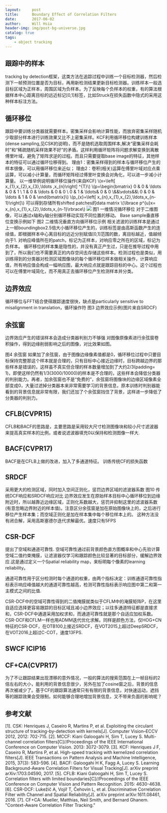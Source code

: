 ```yaml
---
layout:     post
title:      Boundary Effect of Correlation Filters
date:       2017-06-02
author:     Will Hsia
header-img: img/post-bg-universe.jpg
catalog: true
tags:
    - object tracking
---
```




## 跟踪中的样本
tracking by detection框架，这类方法在追踪过程中训练一个目标检测器，然后检测下一帧预测位置是否为目标，再用新检测结果更新目标检测器。训练样本一般选目标区域为正样本，周围区域为负样本。为了反映每个负样本的权重，有的算法根据样本中心距离目标的远近标记[0,1]标签，比如Struck在损失函数中隐式的采用这种样本标注方法。
## 循环移位
跟踪中要训练分类器就需要样本。密集采样会影响计算性能，而放弃密集采样随机少取部分样本进行训练效果又比不上密集采样。KCF利用循环移位构建训练样本(dense sampling,见CSK的说明)，而不是随机选取周围样本,解决“密集采样会耗时”和“稀疏随机采样效果不好”的矛盾。这样利用循环矩阵将问题求解变换到离散傅里叶域，避免了矩阵求逆的过程。而且只需要提取base image的特征，其他样本的特征可以通过循环位移得到。
理由1：密集采样得到的样本与循环移位产生的样本很像，可以用循环移位来近似；
理由2：卷积(相关)运算在傅里叶域对应点乘运算，可以减小计算量，而循环矩阵经过傅里叶变换会对角化，可以进一步减小计算量。
以一维举例说明循环移位操作(来自KCF)
\\(x=\left[ x_{1},x_{2},x_{3},\ldots ,x_{n}\right] ^{T}\\)
\\(p=\begin{bmatrix} 0 & 0 & \ldots & 0 &  1 \\ 1 & 0 & \ldots & 0 &  0 \\ 0 & 1 & \ldots& 0  & 0 \\&&\vdots&&\\ 0 & 0 & \ldots  & 1 & 0 & \end{bmatrix}\\)
\\(p_{x}=\left[ x_{n},x_{1},x_{2},\ldots,x_{n-1}\right]\\)
可以得到存储所有shifted patches的data matrix \\(\lbrace p^{u}x= x_{n},x_{1},x_{2},\ldots,x_{n-1}\rbrace\\)
[![](https://github.com/bdseal/bdseal.github.io/tree/master/img/ot/0602/1_1d.png)](bdseal.github.io)
图1 一维情况循环移位
对于二维图像，可以通过x轴和y轴分别循环移动实现不同位置的移动。
Base sample垂直移位变换示例如下
图2 二维情况垂直方向循环移位示例
相关滤波的训练样本是通过上一帧boundingbox2.5倍大小循环移位产生的，训练标签是由高斯函数产生的连续值，即根据样本中心离目标的远近分别赋值[0,1]范围的数，离目标越近，值越倾向于1. 对响应峰值所在的patch，标记为正样本，对响应零之所在的区域，标记为负样本。
循环移位的样本集是隐性的，并没有真正产生过，只是在推导过程中用到了，所以我们也不需要真正的内存空间去存储这些样本。检测过程也是类似，用训练得到的分类器对检测区域图像块的每个循环移位样本做相关操作，计算响应值，所有响应值会构成一幅响应图，最大响应点就是跟踪目标的中心。这个过程也可以在傅里叶域简化，而不用真正去循环移位产生检测样本并分类。
## 边界效应
循环移位与FFT结合使得跟踪速度很快，缺点是particularly sensitive to misalignment in translation，循环操作符
图3 边界效应示例(图片来自SRDCF)
## 余弦窗
边界效应产生的错误样本会造成分类器判别力不够强
对图像原像素进行余弦窗卷积操作，得到边缘削弱影响之后的图像，对比效果如图。
 
图4 余弦窗
如果加了余弦窗，由于图像边缘像素值都是0，循环移位过程中只要目标保持完整那这个样本就是合理的，只有目标中心接近边缘时，目标跨越边界的那些样本是错误的，这样虽不真实但合理的样本数量增加到了大约2/3(padding= 1)，即使这样仍然有1/3(3000/10000)的样本是不合理的，这些样本会降低分类器的判别能力。再者，加余弦窗也不是“免费的”，余弦窗将图像块的边缘区域像素全部变成0，大量过滤掉分类器本来非常需要学习的背景信息，原本训练时判别器能看到的背景信息就非常有限，我们还加了个余弦窗挡住了背景，这样进一步降低了分类器的判别力。

## CFLB(CVPR15)
CFLB和BACF的思路是，主要思路是采用较大尺寸检测图像块和较小尺寸滤波器来提高真实样本的比例，或者说滤波器填充0以保持和检测图像一样大.
## BACF(CVPR17)
BACF是在CFLB上做的改进，加入了多通道特征。
训练传统CF的损失函数
## SRDCF
采用更大的检测区域，同时加入空间正则化，惩罚边界区域的滤波器系数
图10 传统DCF响应和SRDCF响应对比
边界效应发生在原始样本目标中心循环移位到边缘附近时，所以越靠近边缘区域，正则化系数越大，惩罚并抑制这里的滤波器系数(有意忽略边界附近的样本值)。注意区分余弦窗是加在原始图像块上的，之后进行移位产生样本集；而空域正则化是加在样本集中每个移位样本上的。
这种方法没有闭合解，采用高斯塞德尔迭代求解最优。速度只有5FPS
## CSR-DCF
 
提出了空域和通道可靠性. 空域可靠性通过前背景颜色直方图概率和中心先验计算空域二值约束掩膜，让滤波器仅学习和跟踪颜色比较显著的目标部分，缓解边界效应.这是通过定义一个Spatial reliability map，来标明每个像素的learning reliability。
 
通道可靠性用于区分检测时每个通道的权重，由两个指标决定：训练通道可靠性指标表示响应峰值越大的通道可靠性越高，检测可靠性指标表示响应图中第二和第一主模式之间的比值.

CSR-DCF中的空域可靠性得到的二值掩膜就类似于CFLM中的淹膜矩阵P，在这里自适应选择更容易跟踪的目标区域且减小边界效应；以往多通道特征都是直接求和，CSR-DCF中通道采用加权求和，而通道可靠性就是那个自适应加权系数。CSR-DCF和CFLM一样也用ADMM迭代优化求解。同样是颜色方法，仅HOG+CN特征的CSR-DCF，在OTB100上接近SRDCF，在VOT2015上超过DeepSRDCF，在VOT2016上超过C-COT，速度13FPS.

## SWCF ICIP16

## CF+CA(CVPR17)
为了不让跟踪结果出现漂移的意外情况，一般的算法的搜索范围在上一帧目标的2倍左右的大小，能利用的背景信息很少，另外在加了cosine窗之后，背景的信息再次被减少了。基于CF的跟踪算法通常只有有限的背景信息，对快速运动，遮挡等的跟踪效果会受限制，如何能够合理地增加背景信息，又不带来负面的影响呢？


## 参考文献
[1]. CSK: Henriques J, Caseiro R, Martins P, et al. Exploiting the circulant structure of tracking-by-detection with kernels[J]. Computer Vision–ECCV 2012, 2012: 702-715.
[2]. MCCF: Kiani Galoogahi H, Sim T, Lucey S. Multi-channel correlation filters[C]//Proceedings of the IEEE International Conference on Computer Vision. 2013: 3072-3079.
[3]. KCF: Henriques J F, Caseiro R, Martins P, et al. High-speed tracking with kernelized correlation filters[J]. IEEE Transactions on Pattern Analysis and Machine Intelligence, 2015, 37(3): 583-596.
[4]. BACF: Galoogahi H K, Fagg A, Lucey S. Learning Background-Aware Correlation Filters for Visual Tracking[J]. arXiv preprint arXiv:1703.04590, 2017. 
[5]. CFLB: Kiani Galoogahi H, Sim T, Lucey S. Correlation filters with limited boundaries[C]//Proceedings of the IEEE Conference on Computer Vision and Pattern Recognition. 2015: 4630-4638.
[6]. CSR-DCF: Lukežič A, Vojíř T, Čehovin L, et al. Discriminative Correlation Filter with Channel and Spatial Reliability[J]. arXiv preprint arXiv:1611.08461, 2016.
[7]. CF+CA: Mueller, Matthias, Neil Smith, and Bernard Ghanem. "Context-Aware Correlation Filter Tracking."
